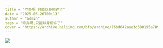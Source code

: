 ```yaml
---
title = "咋办啊 只能以身相许了"
date = "2025-05-26T00:13"
author = "admin"
tags = "咋办啊,只能以身相许了"
cover = "https://archive.biliimg.com/bfs/archive/76bd642aae3d380195a709d924b0703819b422f3.jpg"
---
```


![](https://archive.biliimg.com/bfs/archive/76bd642aae3d380195a709d924b0703819b422f3.jpg)